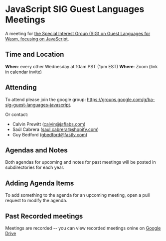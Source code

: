 # JavaScript SIG Guest Languages Meetings

A meeting for [the Special Interest Group (SIG) on Guest Languages for Wasm, focusing on JavaScript](https://github.com/bytecodealliance/governance/blob/main/SIGs/SIG-guest-languages/proposal.md).

## Time and Location

**When**: every other Wednesday at 10am PST (1pm EST)
**Where**: Zoom (link in calendar invite)

## Attending

To attend please join the google group: https://groups.google.com/g/ba-sig-guest-languages-javascript.

Or contact:

* Calvin Prewitt (calvin@jaflabs.com)
* Saúl Cabrera (saul.cabrera@shopify.com)
* Guy Bedford (gbedford@fastly.com)

## Agendas and Notes

Both agendas for upcoming and notes for past meetings will be posted in
subdirectories for each year.

## Adding Agenda Items

To add something to the agenda for an upcoming meeting, open a pull request to
modify the agenda.

## Past Recorded meetings

Meetings are recorded -- you can view recorded meetings onine on [Google Drive](https://drive.google.com/drive/folders/1cIM8ycC6gF707h8Nu383D6pWYxaqugvx?usp=sharing)
